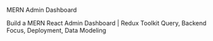 MERN Admin Dashboard

Build a MERN React Admin Dashboard | Redux Toolkit Query, Backend Focus, Deployment, Data Modeling
